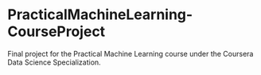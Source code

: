 # PracticalMachineLearning-CourseProject
Final project for the Practical Machine Learning course under the Coursera Data Science Specialization.

